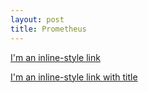 ```yaml
---
layout: post
title: Prometheus
---
```

[I'm an inline-style link](https://www.google.com)

[I'm an inline-style link with title](https://www.google.com "Google's Homepage")

